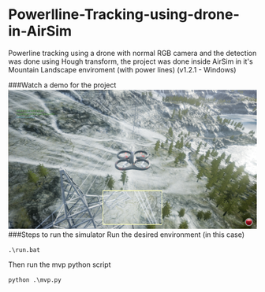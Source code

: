 # Powerlline-Tracking-using-drone-in-AirSim
Powerline tracking using a drone with normal RGB camera and the detection was done using Hough transform, the project was done inside AirSim in it's Mountain Landscape enviroment (with power lines) (v1.2.1 - Windows)

###Watch a demo for the project
[![](Thumbnail.png)](https://www.youtube.com/watch?v=JwZd0n0tk78)
###Steps to run the simulator 
Run the desired environment (in this case)
```
.\run.bat
```
Then run the mvp python script
```
python .\mvp.py
```